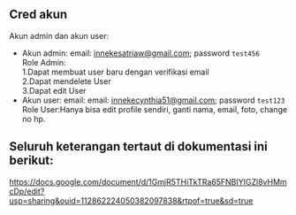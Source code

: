 ## Cred akun
Akun admin dan akun user:
-	Akun admin: email: innekesatriaw@gmail.com; password `test456` <br />
Role Admin: <br />
1.Dapat membuat user baru dengan verifikasi email <br />
2.Dapat mendelete User <br />
3.Dapat edit User <br />
-	Akun user: email: email: innekecynthia51@gmail.com; password `test123` <br />
Role User:Hanya bisa edit profile sendiri, ganti nama, email, foto, change no hp.

## Seluruh keterangan tertaut di dokumentasi ini berikut:

https://docs.google.com/document/d/1GmjR5THiTkTRa65FNBIYIGZl8vHMmcDp/edit?usp=sharing&ouid=112862224050382097838&rtpof=true&sd=true



